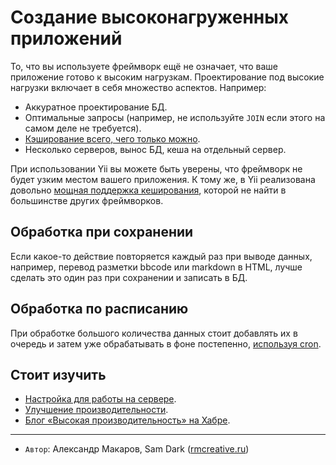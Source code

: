 Создание высоконагруженных приложений
=====================================

То, что вы используете фреймворк ещё не означает, что ваше приложение готово к
высоким нагрузкам. Проектирование под высокие нагрузки включает в себя множество
аспектов. Например:

 - Аккуратное проектирование БД.
 - Оптимальные запросы (например, не используйте `JOIN` если этого на самом деле не требуется).
 - [Кэширование всего, чего только можно](/doc/guide/caching.overview).
 - Несколько серверов, вынос БД, кеша на отдельный сервер.

При использовании Yii вы можете быть уверены, что фреймворк не будет узким местом
вашего приложения. К тому же, в Yii реализована довольно [мощная поддержка кеширования](/doc/guide/caching.overview),
которой не найти в большинстве других фреймворков.

Обработка при сохранении
------------------------
Если какое-то действие повторяется каждый раз при выводе данных, например, перевод
разметки bbcode или markdown в HTML, лучше сделать это один раз при сохранении и записать
в БД.

Обработка по расписанию
-----------------------
При обработке большого количества данных стоит добавлять их в очередь и затем уже
обрабатывать в фоне постепенно, [используя cron](install.cron).

Стоит изучить
-------------
  - [Настройка для работы на сервере](install.production).
  - [Улучшение производительности](/doc/guide/topics.performance).
  - [Блог «Высокая производительность» на Хабре](http://habrahabr.ru/hub/hi/).

---
  - `Автор`: Александр Макаров, Sam Dark ([rmcreative.ru](http://rmcreative.ru/))
